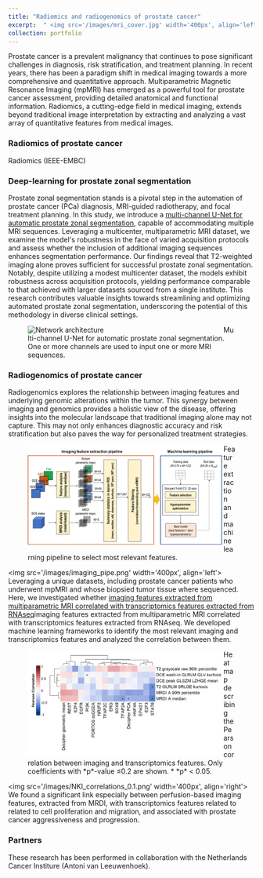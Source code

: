 ```yaml
---
title: "Radiomics and radiogenomics of prostate cancer"
excerpt:  " <img src='/images/mri_cover.jpg' width='400px', align='left'> Prostate cancer is the second most common form of cancer and one of the most lethal in western men. Timely and accurate diagnosis is crucial. Multiparametric MRI is currently the recommended imaging modality for prostate cancer. However, it is not sufficiently accurate to replace systematic biopsies. In this line of research, we extract quantitative parameters from multiparametric MRI and combine them by machine learning for improving prostate cancer diagnostics. Additionally, we investigate the link between relevant MRI features and genomic features of aggressive prostate cancer <br/>"
collection: portfolio
---
```

Prostate cancer is a prevalent malignancy that continues to pose significant challenges in diagnosis, risk stratification, and treatment planning. In recent years, there has been a paradigm shift in medical imaging towards a more comprehensive and quantitative approach. Multiparametric Magnetic Resonance Imaging (mpMRI) has emerged as a powerful tool for prostate cancer assessment, providing detailed anatomical and functional information. Radiomics, a cutting-edge field in medical imaging, extends beyond traditional image interpretation by extracting and analyzing a vast array of quantitative features from medical images. 

### Radiomics of prostate cancer
Radiomics (IEEE-EMBC)

### Deep-learning for prostate zonal segmentation

Prostate zonal segmentation stands is a pivotal step in the automation of prostate cancer (PCa) diagnosis, MRI-guided radiotherapy, and focal treatment planning. In this study, we introduce a  <a href="https://archive.ismrm.org/2022/2832.html" target="_blank">multi-channel U-Net for automatic prostate zonal segmentation</a>, capable of accommodating multiple MRI sequences. Leveraging a multicenter, multiparametric MRI dataset, we examine the model's robustness in the face of varied acquisition protocols and assess whether the inclusion of additional imaging sequences enhances segmentation performance. Our findings reveal that T2-weighted imaging alone proves sufficient for successful prostate zonal segmentation. Notably, despite utilizing a modest multicenter dataset, the models exhibit robustness across acquisition protocols, yielding performance comparable to that achieved with larger datasets sourced from a single institute. This research contributes valuable insights towards streamlining and optimizing automated prostate zonal segmentation, underscoring the potential of this methodology in diverse clinical settings.

<figure>
  <img src='/images/DL_zonal_arch.jpg' alt="Network architecture" width='400px' align='left'>
  <figcaption>Multi-channel U-Net for automatic prostate zonal segmentation. One or more channels are used to input one or more MRI sequences.</figcaption>
</figure>
<!-- <img src='/images/DL_zonal_arch.jpg' width='400px', align='left'> -->

### Radiogenomics of prostate cancer
Radiogenomics explores the relationship between imaging features and underlying genomic alterations within the tumor. This synergy between imaging and genomics provides a holistic view of the disease, offering insights into the molecular landscape that traditional imaging alone may not capture. This may not only enhances diagnostic accuracy and risk stratification but also paves the way for personalized treatment strategies. 

<figure>
  <img src=/images/imaging_pipe.png' alt="Network architecture" width='400px' align='left'>
  <figcaption>Feature extraction and machine learning pipeline to select most relevant features.</figcaption>
</figure>

<img src='/images/imaging_pipe.png' width='400px', align='left'>
Leveraging a unique datasets, including prostate cancer patients who underwent mpMRI and whose biopsied tumor tissue where sequenced. Here, we investigated whether <a href="https://www.mdpi.com/2072-6694/15/12/3074" target="_blank">imaging features extracted from multiparametric MRI correlated with transcriptomics features extracted from RNAseq</a>imaging features extracted from multiparametric MRI correlated with transcriptomics features extracted from RNAseq. We developed machine learning frameworks to identify the most relevant imaging and transcriptomics features and analyzed the correlation between them. 

<figure>
  <img src='/images/NKI_correlations_0.1.png' alt="Network architecture" width='400px' align='left'>
  <figcaption>Heatmap describing the Pearson correlation between imaging and transcriptomics features. Only coefficients with *p*-value ≤0.2
 are shown. * *p* < 0.05. </figcaption>
</figure>

<img src='/images/NKI_correlations_0.1.png' width='400px', align='right'>
We found a significant link especially between perfusion-based imaging features, extracted from MRDI, with transcriptomics features related to related to cell proliferation and migration, and associated with prostate cancer aggressiveness and progression. 


### Partners
These research has been performed in collaboration with the Netherlands Cancer Institure (Antoni van Leeuwenhoek).


<!-- ![description image](/images/name_image.ext "Optional title"){: .align-right width="300px"} -->

<!-- Cancer is a global health challenge. Timely and accurate detection and diagnosis, together with effective therapy monitoring are essential in the fight against cancer. Based on the established link between cancer and the formation of (neo)vessels to support tumor growth (angiogesis), several imaging modality have been developed to detect early angiogenic changes. Non-invasive, radiation-free ultrasound and MRI imaging are particularly interesting for angiogenesis imaging. However, mostly qualitative assessment is currently performed in the clinical routing, possibly missing important information hidden in these rich spatio-temporal imaging sets. In my research, I developed methods for quantification of MRI and US imaging, and extraction of effective cancer biomarkers. I strive to combine model-driven and data-driven approaches, to obtain interpretable, physics-based biomarkers for improving cancer diagnostics.  -->
